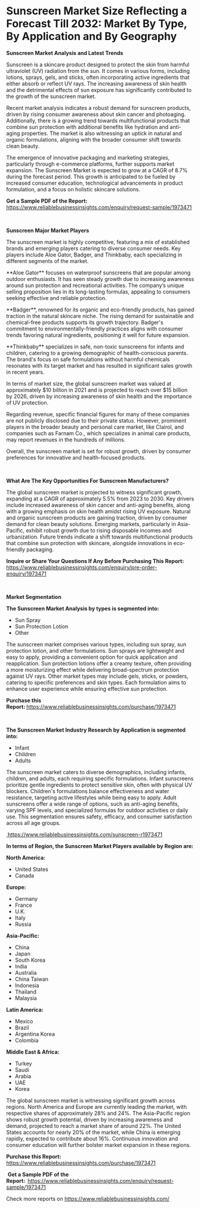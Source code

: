 <p><h1>Sunscreen Market Size Reflecting a Forecast Till 2032: Market By Type, By Application and By Geography</h1></p><p><strong>Sunscreen Market Analysis and Latest Trends</strong></p>
<p><p>Sunscreen is a skincare product designed to protect the skin from harmful ultraviolet (UV) radiation from the sun. It comes in various forms, including lotions, sprays, gels, and sticks, often incorporating active ingredients that either absorb or reflect UV rays. The increasing awareness of skin health and the detrimental effects of sun exposure has significantly contributed to the growth of the sunscreen market.</p><p>Recent market analysis indicates a robust demand for sunscreen products, driven by rising consumer awareness about skin cancer and photoaging. Additionally, there is a growing trend towards multifunctional products that combine sun protection with additional benefits like hydration and anti-aging properties. The market is also witnessing an uptick in natural and organic formulations, aligning with the broader consumer shift towards clean beauty.</p><p>The emergence of innovative packaging and marketing strategies, particularly through e-commerce platforms, further supports market expansion. The Sunscreen Market is expected to grow at a CAGR of 8.7% during the forecast period. This growth is anticipated to be fueled by increased consumer education, technological advancements in product formulation, and a focus on holistic skincare solutions.</p></p>
<p><strong>Get a Sample PDF of the Report:&nbsp;</strong> <a href="https://www.reliablebusinessinsights.com/enquiry/request-sample/1973471?utm_campaign=2099&utm_medium=2&utm_source=Github&utm_content=ia&utm_term=08022025&utm_id=sunscreen">https://www.reliablebusinessinsights.com/enquiry/request-sample/1973471</a></p>
<p>&nbsp;</p>
<p><strong>Sunscreen Major Market Players</strong></p>
<p><p>The sunscreen market is highly competitive, featuring a mix of established brands and emerging players catering to diverse consumer needs. Key players include Aloe Gator, Badger, and Thinkbaby, each specializing in different segments of the market.</p><p>**Aloe Gator** focuses on waterproof sunscreens that are popular among outdoor enthusiasts. It has seen steady growth due to increasing awareness around sun protection and recreational activities. The company’s unique selling proposition lies in its long-lasting formulas, appealing to consumers seeking effective and reliable protection.</p><p>**Badger**, renowned for its organic and eco-friendly products, has gained traction in the natural skincare niche. The rising demand for sustainable and chemical-free products supports its growth trajectory. Badger's commitment to environmentally-friendly practices aligns with consumer trends favoring natural ingredients, positioning it well for future expansion.</p><p>**Thinkbaby** specializes in safe, non-toxic sunscreens for infants and children, catering to a growing demographic of health-conscious parents. The brand's focus on safe formulations without harmful chemicals resonates with its target market and has resulted in significant sales growth in recent years.</p><p>In terms of market size, the global sunscreen market was valued at approximately $10 billion in 2021 and is projected to reach over $15 billion by 2026, driven by increasing awareness of skin health and the importance of UV protection. </p><p>Regarding revenue, specific financial figures for many of these companies are not publicly disclosed due to their private status. However, prominent players in the broader beauty and personal care market, like Clairol, and companies such as Farnam Co., which specializes in animal care products, may report revenues in the hundreds of millions.</p><p>Overall, the sunscreen market is set for robust growth, driven by consumer preferences for innovative and health-focused products.</p></p>
<p>&nbsp;</p>
<p><strong>What Are The Key Opportunities For Sunscreen Manufacturers?</strong></p>
<p><p>The global sunscreen market is projected to witness significant growth, expanding at a CAGR of approximately 5.5% from 2023 to 2030. Key drivers include increased awareness of skin cancer and anti-aging benefits, along with a growing emphasis on skin health amidst rising UV exposure. Natural and organic sunscreen products are gaining traction, driven by consumer demand for clean beauty solutions. Emerging markets, particularly in Asia-Pacific, exhibit robust growth due to rising disposable incomes and urbanization. Future trends indicate a shift towards multifunctional products that combine sun protection with skincare, alongside innovations in eco-friendly packaging.</p></p>
<p><strong>Inquire or Share Your Questions If Any Before Purchasing This Report:</strong> <a href="https://www.reliablebusinessinsights.com/enquiry/pre-order-enquiry/1973471?utm_campaign=2099&utm_medium=2&utm_source=Github&utm_content=ia&utm_term=08022025&utm_id=sunscreen">https://www.reliablebusinessinsights.com/enquiry/pre-order-enquiry/1973471</a></p>
<p>&nbsp;</p>
<p><strong>Market Segmentation</strong></p>
<p><strong>The Sunscreen Market Analysis by types is segmented into:</strong></p>
<p><ul><li>Sun Spray</li><li>Sun Protection Lotion</li><li>Other</li></ul></p>
<p><p>The sunscreen market comprises various types, including sun spray, sun protection lotion, and other formulations. Sun sprays are lightweight and easy to apply, providing a convenient option for quick application and reapplication. Sun protection lotions offer a creamy texture, often providing a more moisturizing effect while delivering broad-spectrum protection against UV rays. Other market types may include gels, sticks, or powders, catering to specific preferences and skin types. Each formulation aims to enhance user experience while ensuring effective sun protection.</p></p>
<p><strong>Purchase this Report:&nbsp;</strong><a href="https://www.reliablebusinessinsights.com/purchase/1973471?utm_campaign=2099&utm_medium=2&utm_source=Github&utm_content=ia&utm_term=08022025&utm_id=sunscreen">https://www.reliablebusinessinsights.com/purchase/1973471</a></p>
<p>&nbsp;</p>
<p><strong>The Sunscreen Market Industry Research by Application is segmented into:</strong></p>
<p><ul><li>Infant</li><li>Children</li><li>Adults</li></ul></p>
<p><p>The sunscreen market caters to diverse demographics, including infants, children, and adults, each requiring specific formulations. Infant sunscreens prioritize gentle ingredients to protect sensitive skin, often with physical UV blockers. Children's formulations balance effectiveness and water resistance, targeting active lifestyles while being easy to apply. Adult sunscreens offer a wide range of options, such as anti-aging benefits, varying SPF levels, and specialized formulas for outdoor activities or daily use. This segmentation ensures safety, efficacy, and consumer satisfaction across all age groups.</p></p>
<p><a href="https://www.reliablebusinessinsights.com/sunscreen-r1973471?utm_campaign=2099&utm_medium=2&utm_source=Github&utm_content=ia&utm_term=08022025&utm_id=sunscreen">&nbsp;https://www.reliablebusinessinsights.com/sunscreen-r1973471</a></p>
<p><strong>In terms of Region, the Sunscreen Market Players available by Region are:</strong></p>
<p>
    <p> <strong> North America: </strong>
        <ul>
            <li>United States</li>
            <li>Canada</li>
        </ul>
        </p> 
    <p> <strong> Europe: </strong>
        <ul>
            <li>Germany</li>
            <li>France</li>
            <li>U.K.</li>
            <li>Italy</li>
            <li>Russia</li>
        </ul>
        </p> 
    <p> <strong> Asia-Pacific: </strong>
        <ul>
            <li>China</li>
            <li>Japan</li>
            <li>South Korea</li>
            <li>India</li>
            <li>Australia</li>
            <li>China Taiwan</li>
            <li>Indonesia</li>
            <li>Thailand</li>
            <li>Malaysia</li>
        </ul>
        </p> 
    <p> <strong> Latin America: </strong>
        <ul>
            <li>Mexico</li>
            <li>Brazil</li>
            <li>Argentina Korea</li>
            <li>Colombia</li>
        </ul>
        </p> 
    <p> <strong> Middle East & Africa: </strong>
        <ul>
            <li>Turkey</li>
            <li>Saudi</li>
            <li>Arabia</li>
            <li>UAE</li>
            <li>Korea</li>
        </ul>
    </p>
    </p>
<p><p>The global sunscreen market is witnessing significant growth across regions. North America and Europe are currently leading the market, with respective shares of approximately 28% and 24%. The Asia-Pacific region shows robust growth potential, driven by increasing awareness and demand, projected to reach a market share of around 22%. The United States accounts for nearly 20% of the market, while China is emerging rapidly, expected to contribute about 16%. Continuous innovation and consumer education will further bolster market expansion in these regions.</p></p>
<p><strong>Purchase this Report: </strong><a href="https://www.reliablebusinessinsights.com/purchase/1973471?utm_campaign=2099&utm_medium=2&utm_source=Github&utm_content=ia&utm_term=08022025&utm_id=sunscreen">https://www.reliablebusinessinsights.com/purchase/1973471</a></p>
<p>&nbsp;<strong>Get a Sample PDF of the Report:&nbsp;&nbsp;</strong><a href="https://www.reliablebusinessinsights.com/enquiry/request-sample/1973471?utm_campaign=2099&utm_medium=2&utm_source=Github&utm_content=ia&utm_term=08022025&utm_id=sunscreen">https://www.reliablebusinessinsights.com/enquiry/request-sample/1973471</a></p>
<p><strong></strong></p>
<p>Check more reports on <a href="https://www.reliablebusinessinsights.com/?utm_campaign=2099&utm_medium=2&utm_source=Github&utm_content=ia&utm_term=08022025&utm_id=sunscreen">https://www.reliablebusinessinsights.com/</a></p>